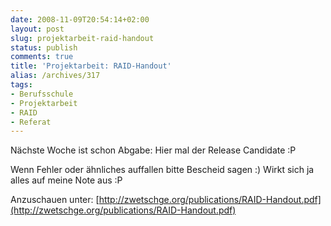 ```yaml
---
date: 2008-11-09T20:54:14+02:00
layout: post
slug: projektarbeit-raid-handout
status: publish
comments: true
title: 'Projektarbeit: RAID-Handout'
alias: /archives/317
tags:
- Berufsschule
- Projektarbeit
- RAID
- Referat
---
```


Nächste Woche ist schon Abgabe: Hier mal der Release Candidate :P

Wenn Fehler oder ähnliches auffallen bitte Bescheid sagen :) Wirkt sich ja alles auf meine Note aus :P

Anzuschauen unter: [http://zwetschge.org/publications/RAID-Handout.pdf](http://zwetschge.org/publications/RAID-Handout.pdf)
